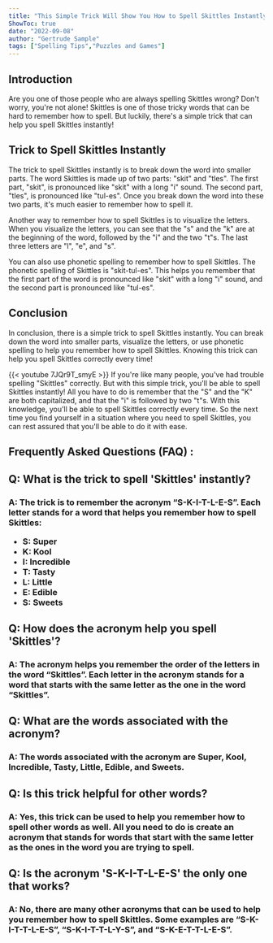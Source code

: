 ```yaml
---
title: "This Simple Trick Will Show You How to Spell Skittles Instantly!"
ShowToc: true 
date: "2022-09-08"
author: "Gertrude Sample" 
tags: ["Spelling Tips","Puzzles and Games"]
---
```

## Introduction 
Are you one of those people who are always spelling Skittles wrong? Don't worry, you're not alone! Skittles is one of those tricky words that can be hard to remember how to spell. But luckily, there's a simple trick that can help you spell Skittles instantly! 

## Trick to Spell Skittles Instantly 
The trick to spell Skittles instantly is to break down the word into smaller parts. The word Skittles is made up of two parts: "skit" and "tles". The first part, "skit", is pronounced like "skit" with a long "i" sound. The second part, "tles", is pronounced like "tul-es". Once you break down the word into these two parts, it's much easier to remember how to spell it. 

Another way to remember how to spell Skittles is to visualize the letters. When you visualize the letters, you can see that the "s" and the "k" are at the beginning of the word, followed by the "i" and the two "t"s. The last three letters are "l", "e", and "s". 

You can also use phonetic spelling to remember how to spell Skittles. The phonetic spelling of Skittles is "skit-tul-es". This helps you remember that the first part of the word is pronounced like "skit" with a long "i" sound, and the second part is pronounced like "tul-es". 

## Conclusion 
In conclusion, there is a simple trick to spell Skittles instantly. You can break down the word into smaller parts, visualize the letters, or use phonetic spelling to help you remember how to spell Skittles. Knowing this trick can help you spell Skittles correctly every time!

{{< youtube 7JQr9T_smyE >}} 
If you're like many people, you've had trouble spelling "Skittles" correctly. But with this simple trick, you'll be able to spell Skittles instantly! All you have to do is remember that the "S" and the "K" are both capitalized, and that the "i" is followed by two "t"s. With this knowledge, you'll be able to spell Skittles correctly every time. So the next time you find yourself in a situation where you need to spell Skittles, you can rest assured that you'll be able to do it with ease.

## Frequently Asked Questions (FAQ) :
<h2>Q: What is the trick to spell 'Skittles' instantly?</h2>

<h3>A: The trick is to remember the acronym “S-K-I-T-L-E-S”. Each letter stands for a word that helps you remember how to spell Skittles: 

<ul>
  <li>S: Super</li>
  <li>K: Kool</li>
  <li>I: Incredible</li>
  <li>T: Tasty</li>
  <li>L: Little</li>
  <li>E: Edible</li>
  <li>S: Sweets</li>
</ul>
</h3>

<h2>Q: How does the acronym help you spell 'Skittles'?</h2>

<h3>A: The acronym helps you remember the order of the letters in the word “Skittles”. Each letter in the acronym stands for a word that starts with the same letter as the one in the word “Skittles”. </h3>

<h2>Q: What are the words associated with the acronym?</h2>

<h3>A: The words associated with the acronym are Super, Kool, Incredible, Tasty, Little, Edible, and Sweets.</h3>

<h2>Q: Is this trick helpful for other words?</h2>

<h3>A: Yes, this trick can be used to help you remember how to spell other words as well. All you need to do is create an acronym that stands for words that start with the same letter as the ones in the word you are trying to spell. </h3>

<h2>Q: Is the acronym 'S-K-I-T-L-E-S' the only one that works?</h2>

<h3>A: No, there are many other acronyms that can be used to help you remember how to spell Skittles. Some examples are “S-K-I-T-T-L-E-S”, “S-K-I-T-T-L-Y-S”, and “S-K-E-T-T-L-E-S”. </h3>





